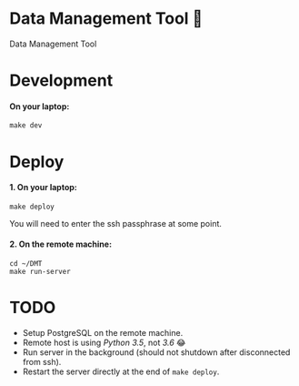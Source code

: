 # Data Management Tool 🌚

Data Management Tool

# Development

#### On your laptop:

```
make dev
```

# Deploy

#### 1. On your laptop:

```
make deploy
```

You will need to enter the ssh passphrase at some point.


#### 2. On the remote machine:

```
cd ~/DMT
make run-server
```

# TODO

* Setup PostgreSQL on the remote machine.
* Remote host is using *Python 3.5*, not *3.6* 😂
* Run server in the background (should not shutdown after disconnected from ssh).
* Restart the server directly at the end of `make deploy`.
